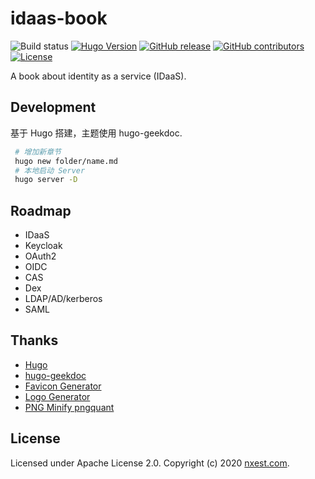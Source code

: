 # idaas-book

![Build status](https://github.com/l10178/idaas-book/workflows/github%20pages/badge.svg?branch=main)
[![Hugo Version](https://img.shields.io/badge/hugo-0.80-blue.svg)](https://gohugo.io)
[![GitHub release](https://img.shields.io/github/v/release/l10178/idaas-book)](https://github.com/l10178/idaas-book/releases/latest)
[![GitHub contributors](https://img.shields.io/github/contributors/l10178/idaas-book)](https://github.com/l10178/idaas-book/graphs/contributors)
[![License](https://img.shields.io/github/license/l10178/idaas-book)](LICENSE)

A book about identity as a service (IDaaS).

## Development

基于 Hugo 搭建，主题使用 hugo-geekdoc.

```bash
 # 增加新章节
 hugo new folder/name.md
 # 本地启动 Server
 hugo server -D
```

## Roadmap

- IDaaS
- Keycloak
- OAuth2
- OIDC
- CAS
- Dex
- LDAP/AD/kerberos
- SAML

## Thanks

- [Hugo](https://gohugo.io/)
- [hugo-geekdoc](https://github.com/xoxys/hugo-geekdoc)
- [Favicon Generator](https://favicon.io)
- [Logo Generator](https://brandhub.io/logos)
- [PNG Minify pngquant](https://pngquant.org/)

## License

Licensed under Apache License 2.0. Copyright (c) 2020 [nxest.com][].

[nxest.com]: https://www.nxest.com
